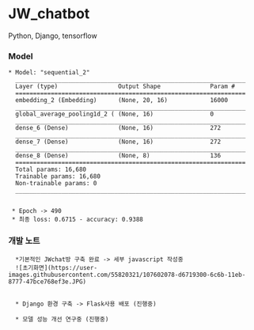 # JW_chatbot
Python, Django, tensorflow


### Model
    * Model: "sequential_2"
      _________________________________________________________________
      Layer (type)                 Output Shape              Param #   
      =================================================================
      embedding_2 (Embedding)      (None, 20, 16)            16000     
      _________________________________________________________________
      global_average_pooling1d_2 ( (None, 16)                0         
      _________________________________________________________________
      dense_6 (Dense)              (None, 16)                272       
      _________________________________________________________________
      dense_7 (Dense)              (None, 16)                272       
      _________________________________________________________________
      dense_8 (Dense)              (None, 8)                 136       
      =================================================================
      Total params: 16,680
      Trainable params: 16,680
      Non-trainable params: 0
      _________________________________________________________________
      
      
     * Epoch -> 490
     * 최종 loss: 0.6715 - accuracy: 0.9388
     
### 개발 노트

      *기본적인 JWchat방 구축 완료 -> 세부 javascript 작성중
      ![초기화면](https://user-images.githubusercontent.com/55820321/107602078-d6719300-6c6b-11eb-8777-47bce768ef3e.JPG)


      * Django 환경 구축 -> Flask사용 배포 (진행중)
      
      * 모델 성능 개선 연구중 (진행중)
  
